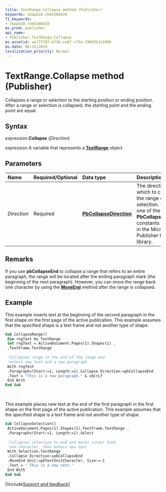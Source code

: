 ```yaml
---
title: TextRange.Collapse method (Publisher)
keywords: vbapb10.chm5308420
f1_keywords:
- vbapb10.chm5308420
ms.prod: publisher
api_name:
- Publisher.TextRange.Collapse
ms.assetid: ae177297-bf3b-ce0f-cf3a-29093b115996
ms.date: 06/15/2019
localization_priority: Normal
---
```



# TextRange.Collapse method (Publisher)

Collapses a range or selection to the starting position or ending position. After a range or selection is collapsed, the starting point and the ending point are equal.


## Syntax

_expression_.**Collapse** (_Direction_)

_expression_ A variable that represents a **[TextRange](Publisher.TextRange.md)** object.


## Parameters

|Name|Required/Optional|Data type|Description|
|:-----|:-----|:-----|:-----|
|_Direction_|Required| **[PbCollapseDirection](publisher.pbcollapsedirection.md)**|The direction in which to collapse the range or selection. Can be one of the **PbCollapseDirection** constants declared in the Microsoft Publisher type library.|

## Remarks

If you use **pbCollapseEnd** to collapse a range that refers to an entire paragraph, the range will be located after the ending paragraph mark (the beginning of the next paragraph). However, you can move the range back one character by using the **[MoveEnd](Publisher.TextRange.MoveEnd.md)** method after the range is collapsed.

## Example

This example inserts text at the beginning of the second paragraph in the first shape on the first page of the active publication. This example assumes that the specified shape is a text frame and not another type of shape.

```vb
Sub CollapseRange() 
 Dim rngText As TextRange 
 Set rngText = ActiveDocument.Pages(1).Shapes(1) _ 
 .TextFrame.TextRange 
 
 'Collapses range to the end of the range and 
 'enters new text and a new paragraph 
 With rngText 
 .Paragraphs(Start:=1, Length:=1).Collapse Direction:=pbCollapseEnd 
 .Text = "This is a new paragraph." & vbCrLf 
 End With 
End Sub
```

<br/>

This example places new text at the end of the first paragraph in the first shape on the first page of the active publication. This example assumes that the specified shape is a text frame and not another type of shape.

```vb
Sub CollapseSelection() 
 ActiveDocument.Pages(1).Shapes(1).TextFrame.TextRange _ 
 .Paragraphs(Start:=1, Length:=1).Select 
 
 'Collapses selection to end and moves cursor back 
 'one character, then enters new text 
 With Selection.TextRange 
 .Collapse Direction:=pbCollapseEnd 
 .MoveEnd Unit:=pbTextUnitCharacter, Size:=-1 
 .Text = " This is a new test." 
 End With 
End Sub
```

[!include[Support and feedback](~/includes/feedback-boilerplate.md)]